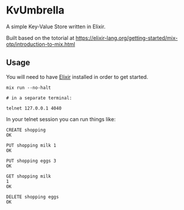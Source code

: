 # KvUmbrella

A simple Key-Value Store written in Elixir.

Built based on the totorial at https://elixir-lang.org/getting-started/mix-otp/introduction-to-mix.html

## Usage

You will need to have [Elixir](https://elixir-lang.org) installed in order to get started.

```
mix run --no-halt

# in a separate terminal:

telnet 127.0.0.1 4040
```

In your telnet session you can run things like:

```
CREATE shopping
OK

PUT shopping milk 1
OK

PUT shopping eggs 3
OK

GET shopping milk
1
OK

DELETE shopping eggs
OK
```

